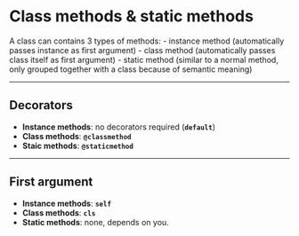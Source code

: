 # Class methods & static methods

A class can contains 3 types of methods:
    - instance method (automatically passes instance as first argument)
    - class method (automatically passes class itself as first argument)
    - static method (similar to a normal method, only grouped together with a class because of semantic meaning)

---

## Decorators

- **Instance methods**: no decorators required (**`default`**)
- **Class methods**: **`@classmethod`**
- **Staic methods**: **`@staticmethod`**

---

## First argument

- **Instance methods**: **`self`**
- **Class methods**: **`cls`**
- **Static methods**: none, depends on you.
